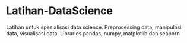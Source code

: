 # Latihan-DataScience
Latihan untuk spesialisasi data science. Preprocessing data, manipulasi data, visualisasi data. Libraries pandas, numpy, matplotlib dan seaborn